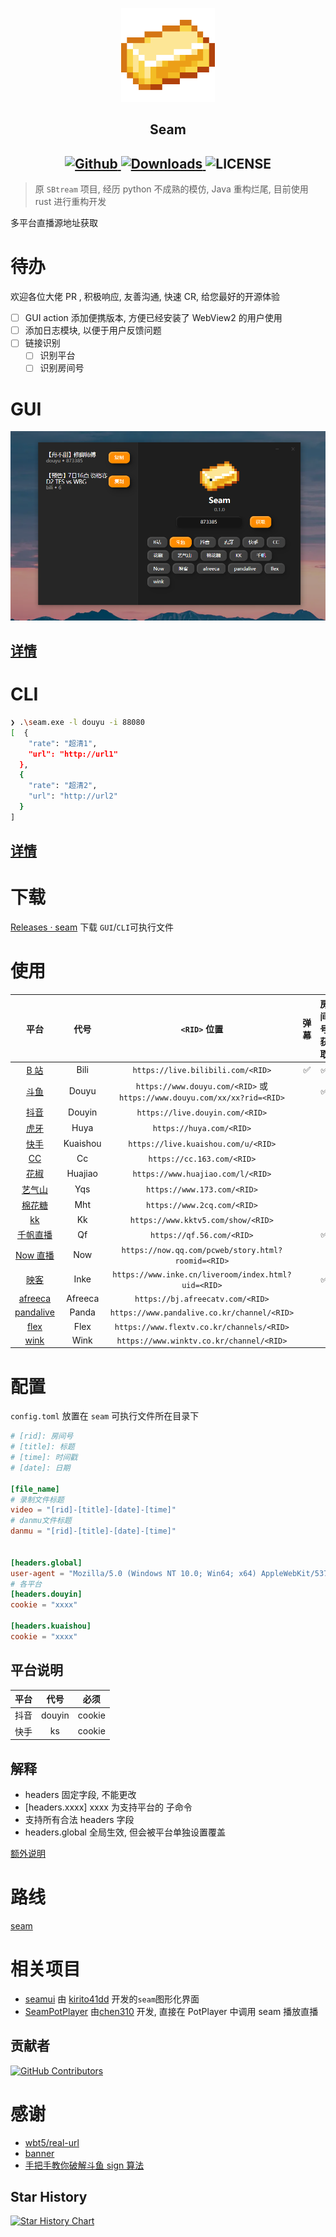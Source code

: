 <p align="center">
    <img src="./assets/icon.png" style="width: 150px;" alt="Seam" />
</p>

<h2 align="center">
  Seam
</h2>

<h2 align="center">
  <a href="https://github.com/Borber/seam">
    <img src="https://img.shields.io/badge/github-Borber/seam-8da0cb.svg?style=for-the-badge&logo=github" alt="Github"/>
  </a>
  <a href="https://github.com/Borber/seam/releases/latest">
    <img src="https://img.shields.io/github/downloads/Borber/seam/total.svg?style=for-the-badge&color=82E0AA&logo=github" alt="Downloads"/>
  </a>
  <img src="https://img.shields.io/github/license/borber/seam?color=%2398cbed&logo=rust&style=for-the-badge" alt="LICENSE"/>
</h2>

> 原 `SBtream` 项目, 经历 python 不成熟的模仿, Java 重构烂尾, 目前使用 rust 进行重构开发

多平台直播源地址获取

# 待办

欢迎各位大佬 PR , 积极响应, 友善沟通, 快速 CR, 给您最好的开源体验

-   [ ] GUI action 添加便携版本, 方便已经安装了 WebView2 的用户使用
-   [ ] 添加日志模块, 以便于用户反馈问题
-   [ ] 链接识别
    -   [ ] 识别平台
    -   [ ] 识别房间号

# GUI

![GUI](assets/gui.png)

## [详情](crates/gui/README.md)

# CLI

```bash
❯ .\seam.exe -l douyu -i 88080
[  {
    "rate": "超清1",
    "url": "http://url1"
  },
  {
    "rate": "超清2",
    "url": "http://url2"
  }
]
```

## [详情](crates/cli/README.md)

# 下载

[Releases · seam](https://github.com/Borber/seam/releases) 下载 `GUI`/`CLI`可执行文件

# 使用

|                 **平台**                  | **代号** |                             **`<RID>` 位置**                             | **弹幕** | **房间号获取** |
| :---------------------------------------: | :------: | :----------------------------------------------------------------------: | :------: | :------------: |
|    [B 站](https://live.bilibili.com/)     |   Bili   |                    `https://live.bilibili.com/<RID>`                     |    ✅    |       ✅       |
|      [斗鱼](https://www.douyu.com/)       |  Douyu   | `https://www.douyu.com/<RID>` 或 `https://www.douyu.com/xx/xx?rid=<RID>` |          |       ✅       |
|     [抖音](https://live.douyin.com/)      |  Douyin  |                     `https://live.douyin.com/<RID>`                      |          |                |
|         [虎牙](https://huya.com/)         |   Huya   |                         `https://huya.com/<RID>`                         |          |                |
|    [快手](https://live.kuaishou.com/)     | Kuaishou |                   `https://live.kuaishou.com/u/<RID>`                    |          |                |
|         [CC](https://cc.163.com/)         |    Cc    |                        `https://cc.163.com/<RID>`                        |          |                |
|     [花椒](https://www.huajiao.com/)      | Huajiao  |                    `https://www.huajiao.com/l/<RID>`                     |          |                |
|      [艺气山](https://www.173.com/)       |   Yqs    |                       `https://www.173.com/<RID>`                        |          |                |
|      [棉花糖](https://www.2cq.com/)       |   Mht    |                       `https://www.2cq.com/<RID>`                        |          |                |
|       [kk](https://www.kktv5.com/)        |    Kk    |                    `https://www.kktv5.com/show/<RID>`                    |          |                |
|      [千帆直播](https://qf.56.com/)       |    Qf    |                        `https://qf.56.com/<RID>`                         |          |       ✅       |
|      [Now 直播](https://now.qq.com/)      |   Now    |            `https://now.qq.com/pcweb/story.html?roomid=<RID>`            |          |                |
|       [映客](https://www.inke.cn/)        |   Inke   |           `https://www.inke.cn/liveroom/index.html?uid=<RID>`            |          |       ✅       |
|     [afreeca](https://afreecatv.com/)     | Afreeca  |                     `https://bj.afreecatv.com/<RID>`                     |          |                |
| [pandalive](https://www.pandalive.co.kr/) |  Panda   |               `https://www.pandalive.co.kr/channel/<RID>`                |          |                |
|     [flex](https://www.flextv.co.kr/)     |   Flex   |                `https://www.flextv.co.kr/channels/<RID>`                 |          |                |
|     [wink](https://www.winktv.co.kr/)     |   Wink   |                 `https://www.winktv.co.kr/channel/<RID>`                 |          |                |

# 配置

`config.toml` 放置在 `seam` 可执行文件所在目录下

```toml
# [rid]: 房间号
# [title]: 标题
# [time]: 时间戳
# [date]: 日期

[file_name]
# 录制文件标题
video = "[rid]-[title]-[date]-[time]"
# danmu文件标题
danmu = "[rid]-[title]-[date]-[time]"


[headers.global]
user-agent = "Mozilla/5.0 (Windows NT 10.0; Win64; x64) AppleWebKit/537.36 (KHTML, like Gecko) Chrome/115.0.0.0 Safari/537.36 Edg/115.0.1901.200"
# 各平台
[headers.douyin]
cookie = "xxxx"

[headers.kuaishou]
cookie = "xxxx"

```

## 平台说明

| **平台** | **代号** | **必须** |
| :------: | :------: | :------: |
|   抖音   |  douyin  |  cookie  |
|   快手   |    ks    |  cookie  |

## 解释

-   headers 固定字段, 不能更改
-   [headers.xxxx] xxxx 为支持平台的 子命令
-   支持所有合法 headers 字段
-   headers.global 全局生效, 但会被平台单独设置覆盖

[额外说明](./doc/配置说明.md)

# 路线

[seam](https://github.com/users/Borber/projects/4/views/1)

# 相关项目

-   [seamui](https://github.com/kirito41dd/seamui) 由 [kirito41dd](https://github.com/kirito41dd) 开发的`seam`图形化界面
-   [SeamPotPlayer](https://github.com/chen310/SeamPotPlayer/) 由[chen310](https://github.com/chen310) 开发, 直接在 PotPlayer 中调用 seam 播放直播

## 贡献者

[![GitHub Contributors](https://contrib.rocks/image?repo=Borber/seam)](https://github.com/Borber/seam/graphs/contributors)

# 感谢

-   [wbt5/real-url](https://github.com/wbt5/real-url/)
-   [banner](https://textkool.com/en/ascii-art-generator?hl=default&vl=default&font=Chunky&text=SEAM)
-   [手把手教你破解斗鱼 sign 算法](https://zhuanlan.zhihu.com/p/107330805)

## Star History

<a href="https://github.com/Borber/seam/stargazers">
  <picture>
    <source media="(prefers-color-scheme: dark)" srcset="https://api.star-history.com/svg?repos=Borber/seam&type=Date&theme=dark" />
    <source media="(prefers-color-scheme: light)" srcset="https://api.star-history.com/svg?repos=Borber/seam&type=Date" />
    <img alt="Star History Chart" src="https://api.star-history.com/svg?repos=Borber/seam&type=Date" />
  </picture>
</a>
